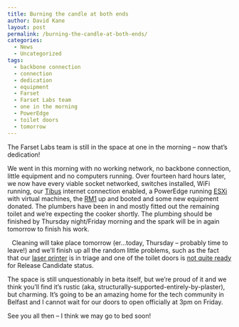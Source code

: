 ```yaml
---
title: Burning the candle at both ends
author: David Kane
layout: post
permalink: /burning-the-candle-at-both-ends/
categories:
  - News
  - Uncategorized
tags:
  - backbone connection
  - connection
  - dedication
  - equipment
  - Farset
  - Farset Labs team
  - one in the morning
  - PowerEdge
  - toilet doors
  - tomorrow
---
```

The Farset Labs team is still in the space at one in the morning &#8211; now that&#8217;s dedication!

[<img class="alignright  wp-image-176" title="IMAG0159" src="http://i1.wp.com/farsetlabs.org.uk/blog/wp-content/uploads/2012/04/IMAG0159.jpg?resize=210%2C125" alt="" data-recalc-dims="1" />][1]We went in this morning with no working network, no backbone connection, little equipment and no computers running. Over fourteen hard hours later, we now have every viable socket networked, switches installed, WiFi running, our [Tibus][2] internet connection enabled, a PowerEdge running [ESXi][3] with virtual machines, the [RM1][4] up and booted and some new equipment donated. The plumbers have been in and mostly fitted out the remaining toilet and we&#8217;re expecting the cooker shortly. The plumbing should be finished by Thursday night/Friday morning and the spark will be in again tomorrow to finish his work.

[<img class="alignleft  wp-image-175" style="border-style: initial; border-color: initial; border-image: initial; margin-top: 0px; margin-bottom: 0px; margin-left: 5px; margin-right: 5px; border-width: 0px;" title="IMAG0142" src="http://i0.wp.com/farsetlabs.org.uk/blog/wp-content/uploads/2012/04/IMAG0142-e1333585508358.jpg?resize=180%2C163" alt="" data-recalc-dims="1" />][5]Cleaning will take place tomorrow (er&#8230;today, Thursday &#8211; probably time to leave!) and we&#8217;ll finish up all the random little problems, such as the fact that our [laser printer][6] is in triage and one of the toilet doors is [not quite ready][7] for Release Candidate status.

The space is still unquestionably in beta itself, but we&#8217;re proud of it and we think you&#8217;ll find it&#8217;s rustic (aka, structurally-supported-entirely-by-plaster), but charming. It&#8217;s going to be an amazing home for the tech community in Belfast and I cannot wait for our doors to open officially at 3pm on Friday.

See you all then &#8211; I think we may go to bed soon!

 [1]: http://i1.wp.com/farsetlabs.org.uk/blog/wp-content/uploads/2012/04/IMAG0159.jpg
 [2]: http://www.tibusconnect.com/
 [3]: http://www.vmware.com/products/vsphere-hypervisor/overview.html
 [4]: http://www.rm.com/shops/rmshop/Product.aspx?cref=PD1430559
 [5]: http://i0.wp.com/farsetlabs.org.uk/blog/wp-content/uploads/2012/04/IMAG0142-e1333585508358.jpg
 [6]: http://h10010.www1.hp.com/wwpc/us/en/sm/WF06b/18972-236251-236263-14638-f58-27718-21691-21696.html?dnr=1
 [7]: http://en.wikipedia.org/wiki/Facepalm
